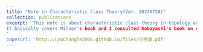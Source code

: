 ```yaml
---
title: "Note in Characteristic Class Theory(Ver. 20240728)"
collection: publications
excerpt: 'This note is about characteristic class theory in topology and differential geometry. <br>
It basically covers Milnor's book and I consulted Kobayashi's book on complex vector bundle, Bott Tu's Differential Forms in Algebraic Topology and Zhang Weiping's book on index theorem for the differential geometry part.
'
paperurl: 'http://LyuChangle2006.github.io/files/示性类.pdf'
---
```

